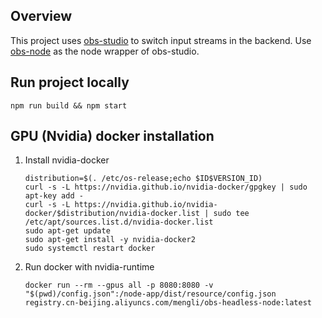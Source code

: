 ## Overview

This project uses [obs-studio](https://github.com/obsproject/obs-studio) to switch input streams in the backend.
Use [obs-node](https://github.com/MengLi619/obs-node) as the node wrapper of obs-studio.

## Run project locally
```shell script
npm run build && npm start
```

## GPU (Nvidia) docker installation
1. Install nvidia-docker
    ```shell script
    distribution=$(. /etc/os-release;echo $ID$VERSION_ID)
    curl -s -L https://nvidia.github.io/nvidia-docker/gpgkey | sudo apt-key add -
    curl -s -L https://nvidia.github.io/nvidia-docker/$distribution/nvidia-docker.list | sudo tee /etc/apt/sources.list.d/nvidia-docker.list
    sudo apt-get update    
    sudo apt-get install -y nvidia-docker2
    sudo systemctl restart docker
    ```
2. Run docker with nvidia-runtime
    ```shell script
    docker run --rm --gpus all -p 8080:8080 -v "$(pwd)/config.json":/node-app/dist/resource/config.json registry.cn-beijing.aliyuncs.com/mengli/obs-headless-node:latest
    ```
    

